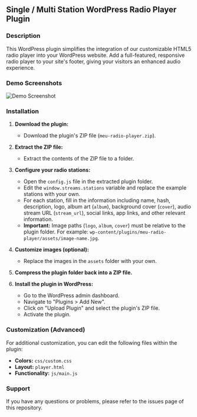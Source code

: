 ##  Single / Multi Station WordPress Radio Player Plugin 

### Description

This WordPress plugin simplifies the integration of our customizable HTML5 radio player into your WordPress website. Add a full-featured, responsive radio player to your site's footer, giving your visitors an enhanced audio experience.

### Demo Screenshots

![Demo Screenshot](https://i.imgur.com/jZFVD3y.png)

### Installation

1. **Download the plugin:**
   - Download the plugin's ZIP file (`meu-radio-player.zip`).

2. **Extract the ZIP file:**
   - Extract the contents of the ZIP file to a folder.

3. **Configure your radio stations:**
   - Open the `config.js` file in the extracted plugin folder.
   - Edit the `window.streams.stations` variable and replace the example stations with your own.
   - For each station, fill in the information including name, hash, description, logo, album art (`album`), background cover (`cover`), audio stream URL (`stream_url`), social links, app links, and other relevant information.
   - **Important:** Image paths (`logo`, `album`, `cover`) must be relative to the plugin folder. For example: `wp-content/plugins/meu-radio-player/assets/image-name.jpg`.

4. **Customize images (optional):**
   - Replace the images in the `assets` folder with your own.

5. **Compress the plugin folder back into a ZIP file.**

6. **Install the plugin in WordPress:**
   - Go to the WordPress admin dashboard.
   - Navigate to "Plugins > Add New".
   - Click on "Upload Plugin" and select the plugin's ZIP file.
   - Activate the plugin.

### Customization (Advanced)

For additional customization, you can edit the following files within the plugin:

- **Colors:** `css/custom.css`
- **Layout:** `player.html`
- **Functionality:** `js/main.js`

### Support

If you have any questions or problems, please refer to the issues page of this repository.


